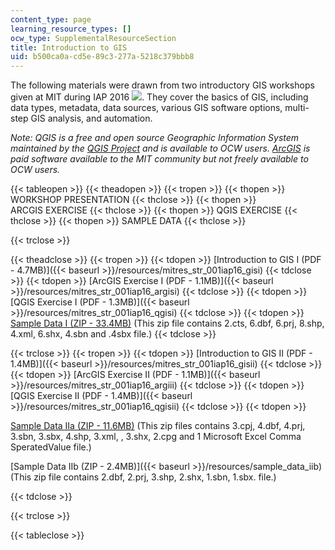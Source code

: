 ```yaml
---
content_type: page
learning_resource_types: []
ocw_type: SupplementalResourceSection
title: Introduction to GIS
uid: b500ca0a-cd5e-89c3-277a-5218c379bbb8
---
```


The following materials were drawn from two introductory GIS workshops given at MIT during IAP 2016 ![](/images/educator/icon-question-iap.png). They cover the basics of GIS, including data types, metadata, data sources, various GIS software options, multi-step GIS analysis, and automation.

_Note: QGIS is a free and open source Geographic Information System maintained by the_ [_QGIS Project_](http://www.qgis.org/en/site/) _and is available to OCW users._ [_ArcGIS_](https://www.arcgis.com/features/) _is paid software available to the MIT community but not freely available to OCW users._

{{< tableopen >}}
{{< theadopen >}}
{{< tropen >}}
{{< thopen >}}
WORKSHOP PRESENTATION
{{< thclose >}}
{{< thopen >}}
ARCGIS EXERCISE
{{< thclose >}}
{{< thopen >}}
QGIS EXERCISE
{{< thclose >}}
{{< thopen >}}
SAMPLE DATA
{{< thclose >}}

{{< trclose >}}

{{< theadclose >}}
{{< tropen >}}
{{< tdopen >}}
[Introduction to GIS I (PDF - 4.7MB)]({{< baseurl >}}/resources/mitres_str_001iap16_gisi)
{{< tdclose >}}
{{< tdopen >}}
[ArcGIS Exercise I (PDF - 1.1MB)]({{< baseurl >}}/resources/mitres_str_001iap16_argisi)
{{< tdclose >}}
{{< tdopen >}}
[QGIS Exercise I (PDF - 1.3MB)]({{< baseurl >}}/resources/mitres_str_001iap16_qgisi)
{{< tdclose >}}
{{< tdopen >}}
[Sample Data I (ZIP - 33.4MB)](/ans7870/RES/RES.STR-001/SampleDataI.zip) (This zip file contains 2.cts, 6.dbf, 6.prj, 8.shp, 4.xml, 6.shx, 4.sbn and .4sbx file.)
{{< tdclose >}}

{{< trclose >}}
{{< tropen >}}
{{< tdopen >}}
[Introduction to GIS II (PDF - 1.4MB)]({{< baseurl >}}/resources/mitres_str_001iap16_gisii)
{{< tdclose >}}
{{< tdopen >}}
[ArcGIS Exercise II (PDF - 1.1MB)]({{< baseurl >}}/resources/mitres_str_001iap16_argiii)
{{< tdclose >}}
{{< tdopen >}}
[QGIS Exercise II (PDF - 1.4MB)]({{< baseurl >}}/resources/mitres_str_001iap16_qgisii)
{{< tdclose >}}
{{< tdopen >}}


[Sample Data IIa (ZIP - 11.6MB)](/ans7870/RES/RES.STR-001/SampleDataIIa.zip) (This zip files contains 3.cpj, 4.dbf, 4.prj, 3.sbn, 3.sbx, 4.shp, 3.xml, , 3.shx, 2.cpg and 1 Microsoft Excel Comma SperatedValue file.)

[Sample Data IIb (ZIP - 2.4MB)]({{< baseurl >}}/resources/sample_data_iib) (This zip file contains 2.dbf, 2.prj, 3.shp, 2.shx, 1.sbn, 1.sbx. file.)


{{< tdclose >}}

{{< trclose >}}

{{< tableclose >}}